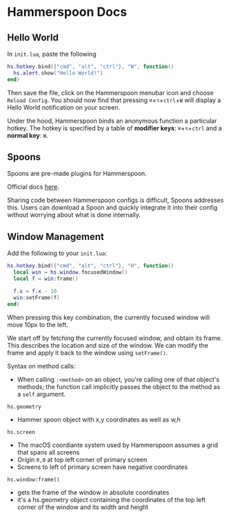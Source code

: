 # Hammerspoon Docs

## Hello World

In `init.lua`, paste the following

```lua
hs.hotkey.bind({"cmd", "alt", "ctrl"}, "W", function()
  hs.alert.show("Hello World!")
end)
```

Then save the file, click on the Hammerspoon menubar icon and choose `Reload Config`. You should now find that pressing `⌘`+`⌥`+`ctrl`+`W` will display a Hello World notification on your screen.

Under the hood, Hammerspoon binds an anonymous function a particular hotkey. The hotkey is specified by a table of **modifier keys**: `⌘`+`⌥`+`ctrl` and a **normal key**: `W`. 



## Spoons

Spoons are pre-made plugins for Hammerspoon. 

Official docs [here](https://github.com/Hammerspoon/hammerspoon/blob/master/SPOONS.md).

Sharing code between Hammerspoon configs is difficult, Spoons addresses this. Users can download a Spoon and quickly integrate it into their config without worrying about what is done internally. 



## Window Management

Add the following to your `init.lua`:

```lua
hs.hotkey.bind({"cmd", "alt", "ctrl"}, "H", function()
  local win = hs.window.focusedWindow()
  local f = win:frame()

  f.x = f.x - 10
  win:setFrame(f)
end)
```

When pressing this key combination, the currently focused window will move 10px to the left.

We start off by fetching the currently focused window, and obtain its frame. This describes the location and size of the window. We can modify the frame and apply it back to the window using `setFrame()`. 

Syntax on method calls:

- When calling `:<method>` on an object, you're calling one of that object's methods; the function call implicitly passes the object to the method as a `self` argument. 



`hs.geometry`

- Hammer spoon object with x,y coordinates as well as w,h



`hs.screen`

- The macOS coordiante system used by Hammerspoon assumes a grid that spans all screens
- Origin `0,0` at top left corner of primary screen 
- Screens to left of primary screen have negative coordinates



`hs.window:frame()`

- gets the frame of the window in absolute coordinates
- it's a hs.geometry object containing the coordinates of the top left corner of the window and its width and height